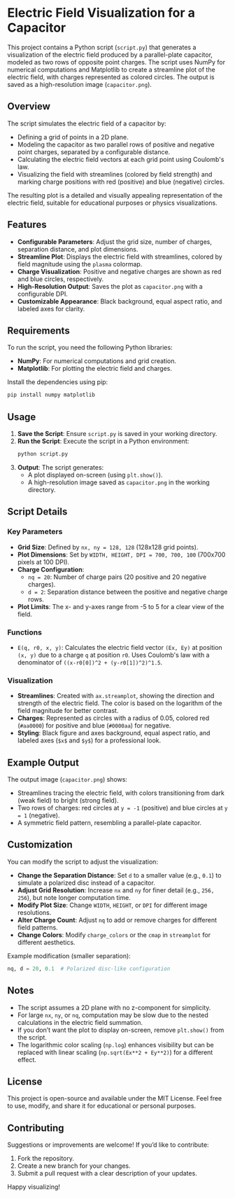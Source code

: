 # Electric Field Visualization for a Capacitor

This project contains a Python script (`script.py`) that generates a visualization of the electric field produced by a parallel-plate capacitor, modeled as two rows of opposite point charges. The script uses NumPy for numerical computations and Matplotlib to create a streamline plot of the electric field, with charges represented as colored circles. The output is saved as a high-resolution image (`capacitor.png`).

## Overview

The script simulates the electric field of a capacitor by:
- Defining a grid of points in a 2D plane.
- Modeling the capacitor as two parallel rows of positive and negative point charges, separated by a configurable distance.
- Calculating the electric field vectors at each grid point using Coulomb's law.
- Visualizing the field with streamlines (colored by field strength) and marking charge positions with red (positive) and blue (negative) circles.

The resulting plot is a detailed and visually appealing representation of the electric field, suitable for educational purposes or physics visualizations.

## Features

- **Configurable Parameters**: Adjust the grid size, number of charges, separation distance, and plot dimensions.
- **Streamline Plot**: Displays the electric field with streamlines, colored by field magnitude using the `plasma` colormap.
- **Charge Visualization**: Positive and negative charges are shown as red and blue circles, respectively.
- **High-Resolution Output**: Saves the plot as `capacitor.png` with a configurable DPI.
- **Customizable Appearance**: Black background, equal aspect ratio, and labeled axes for clarity.

## Requirements

To run the script, you need the following Python libraries:
- **NumPy**: For numerical computations and grid creation.
- **Matplotlib**: For plotting the electric field and charges.

Install the dependencies using pip:
```bash
pip install numpy matplotlib
```

## Usage

1. **Save the Script**: Ensure `script.py` is saved in your working directory.
2. **Run the Script**: Execute the script in a Python environment:
   ```bash
   python script.py
   ```
3. **Output**: The script generates:
   - A plot displayed on-screen (using `plt.show()`).
   - A high-resolution image saved as `capacitor.png` in the working directory.

## Script Details

### Key Parameters
- **Grid Size**: Defined by `nx, ny = 128, 128` (128x128 grid points).
- **Plot Dimensions**: Set by `WIDTH, HEIGHT, DPI = 700, 700, 100` (700x700 pixels at 100 DPI).
- **Charge Configuration**:
  - `nq = 20`: Number of charge pairs (20 positive and 20 negative charges).
  - `d = 2`: Separation distance between the positive and negative charge rows.
- **Plot Limits**: The x- and y-axes range from -5 to 5 for a clear view of the field.

### Functions
- `E(q, r0, x, y)`: Calculates the electric field vector `(Ex, Ey)` at position `(x, y)` due to a charge `q` at position `r0`. Uses Coulomb's law with a denominator of `((x-r0[0])^2 + (y-r0[1])^2)^1.5`.

### Visualization
- **Streamlines**: Created with `ax.streamplot`, showing the direction and strength of the electric field. The color is based on the logarithm of the field magnitude for better contrast.
- **Charges**: Represented as circles with a radius of 0.05, colored red (`#aa0000`) for positive and blue (`#0000aa`) for negative.
- **Styling**: Black figure and axes background, equal aspect ratio, and labeled axes (`$x$` and `$y$`) for a professional look.

## Example Output

The output image (`capacitor.png`) shows:
- Streamlines tracing the electric field, with colors transitioning from dark (weak field) to bright (strong field).
- Two rows of charges: red circles at `y = -1` (positive) and blue circles at `y = 1` (negative).
- A symmetric field pattern, resembling a parallel-plate capacitor.

## Customization

You can modify the script to adjust the visualization:
- **Change the Separation Distance**: Set `d` to a smaller value (e.g., `0.1`) to simulate a polarized disc instead of a capacitor.
- **Adjust Grid Resolution**: Increase `nx` and `ny` for finer detail (e.g., `256, 256`), but note longer computation time.
- **Modify Plot Size**: Change `WIDTH`, `HEIGHT`, or `DPI` for different image resolutions.
- **Alter Charge Count**: Adjust `nq` to add or remove charges for different field patterns.
- **Change Colors**: Modify `charge_colors` or the `cmap` in `streamplot` for different aesthetics.

Example modification (smaller separation):
```python
nq, d = 20, 0.1  # Polarized disc-like configuration
```

## Notes

- The script assumes a 2D plane with no z-component for simplicity.
- For large `nx`, `ny`, or `nq`, computation may be slow due to the nested calculations in the electric field summation.
- If you don’t want the plot to display on-screen, remove `plt.show()` from the script.
- The logarithmic color scaling (`np.log`) enhances visibility but can be replaced with linear scaling (`np.sqrt(Ex**2 + Ey**2)`) for a different effect.

## License

This project is open-source and available under the MIT License. Feel free to use, modify, and share it for educational or personal purposes.

## Contributing

Suggestions or improvements are welcome! If you’d like to contribute:
1. Fork the repository.
2. Create a new branch for your changes.
3. Submit a pull request with a clear description of your updates.

Happy visualizing!